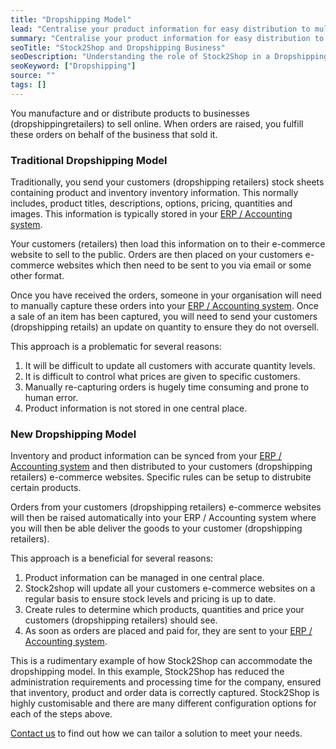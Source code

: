 ```yaml
---
title: "Dropshipping Model"
lead: "Centralise your product information for easy distribution to multiple dropshipping websites."
summary: "Centralise your product information for easy distribution to multiple dropshipping websites."
seoTitle: "Stock2Shop and Dropshipping Business"
seoDescription: "Understanding the role of Stock2Shop in a Dropshipping business model"
seoKeyword: ["Dropshipping"]
source: ""
tags: []
---
```


You manufacture and or distribute products to businesses (dropshippingretailers) to sell online.
When orders are raised, you fulfill these orders on behalf of the business that sold it.

### Traditional Dropshipping Model 
Traditionally, you send your customers (dropshipping retailers) stock sheets containing product and inventory inventory information. 
This normally includes, product titles, descriptions, options, pricing, quantities and images. This information is
typically stored in your [ERP / Accounting system](/integrations).

Your customers (retailers) then load this information on to their e-commerce website to sell to the public.
Orders are then placed on your customers e-commerce websites which then need to be sent to you via email or some other format.

Once you have received the orders, someone in your organisation will need to manually capture these 
orders into your [ERP / Accounting system](/integrations). Once a sale of an item has been captured, you will need
to send your customers (dropshipping retails) an update on quantity to ensure they do not oversell.

This approach is a problematic for several reasons:
1. It will be difficult to update all customers with accurate quantity levels.
2. It is difficult to control what prices are given to specific customers.
3. Manually re-capturing orders is hugely time consuming and prone to human error.
4. Product information is not stored in one central place.

### New Dropshipping Model
Inventory and product information can be synced from your [ERP / Accounting system](/integrations) and then distributed 
to your customers (dropshipping retailers) e-commerce websites. Specific rules can be setup to distrubite certain products.

Orders from your customers (dropshipping retailers) e-commerce websites will then be raised automatically into your 
ERP / Accounting system where you will then be able deliver the goods to your customer (dropshipping retailers).

This approach is a beneficial for several reasons:
1. Product information can be managed in one central place.
2. Stock2shop will update all your customers e-commerce websites on a regular basis to ensure stock levels and pricing is up to date.
3. Create rules to determine which products, quantities and price your customers (dropshipping retailers) should see.
4. As soon as orders are placed and paid for, they are sent to your [ERP / Accounting system](/integrations).

This is a rudimentary example of how Stock2Shop can accommodate the dropshipping model. In this example, 
Stock2Shop has reduced the administration requirements and processing time for the company, 
ensured that inventory, product and order data is correctly captured. 
Stock2Shop is highly customisable and there are many different configuration options for each of the steps above.

[Contact us](/contact-us/) to find out how we can tailor a solution to meet your needs.